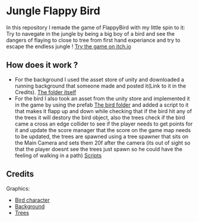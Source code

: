# Jungle Flappy Bird
In this repository I remade the game of FlappyBird with my little spin to it:
Try to navegate in the jungle by being a big boy of a bird and see the dangers of flaying to close to tree from first hand experiance and try to escape the endless jungle ! [Try the game on itch.io](https://mayamichael.itch.io/jungleflappybird)

## How does it work ?
* For the background I used the asset store of unity and downloaded a running background that someone made and posted it(Link to it in the Credits). [The folder itself](https://github.com/our-game-maya-and-michael/JungleFlappyBird/tree/main/Assets/Background)
* For the bird I also took an asset from the unity store and implemented it in the game by using the prefab [The bird folder](https://github.com/our-game-maya-and-michael/JungleFlappyBird/tree/main/Assets/Grey%20Bird) and added a script to it that makes it flapp up and down while checking that if the bird hit any of the trees it will destory the bird object, also the trees check if the bird came a cross an edge collider to see if the player needs to get points for it and update the score manager that the score on the game map needs to be updated, the trees are spawned using a tree spawner that sits on the Main Camera and sets them 20f after the camera (its out of sight so that the player doesnt see the trees just spawn so he could have the feeling of walking in a path) [Scripts](https://github.com/our-game-maya-and-michael/JungleFlappyBird/tree/main/Assets/Scripts)
## Credits
Graphics:
* [Bird character](https://assetstore.unity.com/packages/2d/characters/2d-cartoon-birds-pack-149167)
* [Background](https://assetstore.unity.com/packages/2d/environments/free-2d-cartoon-parallax-background-205812)
* [Trees](https://assetstore.unity.com/packages/2d/textures-materials/nature/sunnyland-expansion-pack-trees-237697)

